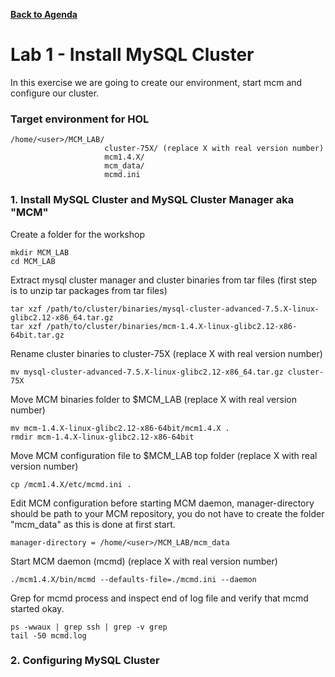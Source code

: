   **[Back to Agenda](./../README.md)**

# Lab 1 - Install MySQL Cluster

In this exercise we are going to create our environment, start mcm and configure our cluster.

### Target environment for HOL
```
/home/<user>/MCM_LAB/
                     cluster-75X/ (replace X with real version number)
                     mcm1.4.X/
                     mcm_data/
                     mcmd.ini
```

### 1. Install MySQL Cluster and MySQL Cluster Manager aka "MCM"
Create a folder for the workshop
```
mkdir MCM_LAB
cd MCM_LAB
```

Extract mysql cluster manager and cluster binaries from tar files
(first step is to unzip tar packages from tar files)
```
tar xzf /path/to/cluster/binaries/mysql-cluster-advanced-7.5.X-linux-glibc2.12-x86_64.tar.gz
tar xzf /path/to/cluster/binaries/mcm-1.4.X-linux-glibc2.12-x86-64bit.tar.gz
```

Rename cluster binaries to cluster-75X (replace X with real version number)
```
mv mysql-cluster-advanced-7.5.X-linux-glibc2.12-x86_64.tar.gz cluster-75X
```

Move MCM binaries folder to $MCM_LAB (replace X with real version number)
```
mv mcm-1.4.X-linux-glibc2.12-x86-64bit/mcm1.4.X .
rmdir mcm-1.4.X-linux-glibc2.12-x86-64bit
```

Move MCM configuration file to $MCM_LAB top folder (replace X with real version number)
```
cp /mcm1.4.X/etc/mcmd.ini .
```

Edit MCM configuration before starting MCM daemon, manager-directory should be path to your MCM repository, you do not have to create the folder "mcm_data" as this is done at first start.
```
manager-directory = /home/<user>/MCM_LAB/mcm_data
```
Start MCM daemon (mcmd) (replace X with real version number)
```
./mcm1.4.X/bin/mcmd --defaults-file=./mcmd.ini --daemon
```
Grep for mcmd process and inspect end of log file and verify that mcmd started okay.
```
ps -wwaux | grep ssh | grep -v grep
tail -50 mcmd.log
```

### 2. Configuring MySQL Cluster

